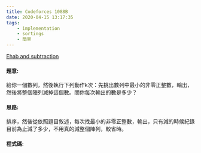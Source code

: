 ```yaml
---
title: Codeforces 1088B
date: 2020-04-15 13:17:35
tags:
    - implementation
    - sortings
    - 簡單
---
```

[Ehab and subtraction](https://codeforces.com/problemset/problem/1088/B)


#### 題意:
給你一個數列，然後執行下列動作k次：先挑出數列中最小的非零正整數，輸出，然後將整個陣列減掉這個數。問你每次輸出的數是多少？
<!-- more -->
#### 思路:
排序，然後從依照題目敘述，每次找最小的非零正整數，輸出，只有減的時候紀錄目前為止減了多少，不用真的減整個陣列，較省時。

#### 程式碼:
<script src="https://gist.github.com/Daviswww/e573aee1ccb5f6ffd757ec02c778c7a6.js"></script>